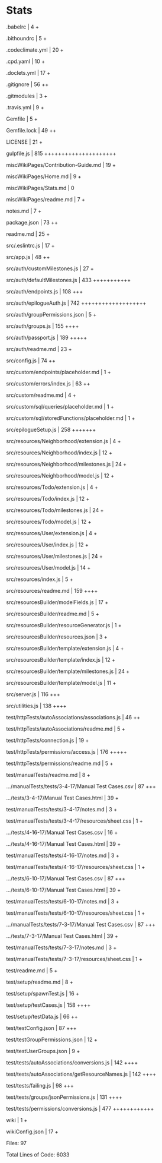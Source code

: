 # Stats

 .babelrc                                           |   4 +

 .bithoundrc                                        |   5 +

 .codeclimate.yml                                   |  20 +

 .cpd.yaml                                          |  10 +

 .doclets.yml                                       |  17 +

 .gitignore                                         |  56 ++

 .gitmodules                                        |   3 +

 .travis.yml                                        |   9 +

 Gemfile                                            |   5 +

 Gemfile.lock                                       |  49 ++

 LICENSE                                            |  21 +

 gulpfile.js                                        | 815 +++++++++++++++++++++

 miscWikiPages/Contribution-Guide.md                |  19 +

 miscWikiPages/Home.md                              |   9 +

 miscWikiPages/Stats.md                             |   0

 miscWikiPages/readme.md                            |   7 +

 notes.md                                           |   7 +

 package.json                                       |  73 ++

 readme.md                                          |  25 +

 src/.eslintrc.js                                   |  17 +

 src/app.js                                         |  48 ++

 src/auth/customMilestones.js                       |  27 +

 src/auth/defaultMilestones.js                      | 433 +++++++++++

 src/auth/endpoints.js                              | 108 +++

 src/auth/epilogueAuth.js                           | 742 +++++++++++++++++++

 src/auth/groupPermissions.json                     |   5 +

 src/auth/groups.js                                 | 155 ++++

 src/auth/passport.js                               | 189 +++++

 src/auth/readme.md                                 |  23 +

 src/config.js                                      |  74 ++

 src/custom/endpoints/placeholder.md                |   1 +

 src/custom/errors/index.js                         |  63 ++

 src/custom/readme.md                               |   4 +

 src/custom/sql/queries/placeholder.md              |   1 +

 src/custom/sql/storedFunctions/placeholder.md      |   1 +

 src/epilogueSetup.js                               | 258 +++++++

 src/resources/Neighborhood/extension.js            |   4 +

 src/resources/Neighborhood/index.js                |  12 +

 src/resources/Neighborhood/milestones.js           |  24 +

 src/resources/Neighborhood/model.js                |  12 +

 src/resources/Todo/extension.js                    |   4 +

 src/resources/Todo/index.js                        |  12 +

 src/resources/Todo/milestones.js                   |  24 +

 src/resources/Todo/model.js                        |  12 +

 src/resources/User/extension.js                    |   4 +

 src/resources/User/index.js                        |  12 +

 src/resources/User/milestones.js                   |  24 +

 src/resources/User/model.js                        |  14 +

 src/resources/index.js                             |   5 +

 src/resources/readme.md                            | 159 ++++

 src/resourcesBuilder/modelFields.js                |  17 +

 src/resourcesBuilder/readme.md                     |   5 +

 src/resourcesBuilder/resourceGenerator.js          |   1 +

 src/resourcesBuilder/resources.json                |   3 +

 src/resourcesBuilder/template/extension.js         |   4 +

 src/resourcesBuilder/template/index.js             |  12 +

 src/resourcesBuilder/template/milestones.js        |  24 +

 src/resourcesBuilder/template/model.js             |  11 +

 src/server.js                                      | 116 +++

 src/utilities.js                                   | 138 ++++

 test/httpTests/autoAssociations/associations.js    |  46 ++

 test/httpTests/autoAssociations/readme.md          |   5 +

 test/httpTests/connection.js                       |  19 +

 test/httpTests/permissions/access.js               | 176 +++++

 test/httpTests/permissions/readme.md               |   5 +

 test/manualTests/readme.md                         |   8 +

 .../manualTests/tests/3-4-17/Manual Test Cases.csv |  87 +++

 .../tests/3-4-17/Manual Test Cases.html            |  39 +

 test/manualTests/tests/3-4-17/notes.md             |   3 +

 test/manualTests/tests/3-4-17/resources/sheet.css  |   1 +

 .../tests/4-16-17/Manual Test Cases.csv            |  16 +

 .../tests/4-16-17/Manual Test Cases.html           |  39 +

 test/manualTests/tests/4-16-17/notes.md            |   3 +

 test/manualTests/tests/4-16-17/resources/sheet.css |   1 +

 .../tests/6-10-17/Manual Test Cases.csv            |  87 +++

 .../tests/6-10-17/Manual Test Cases.html           |  39 +

 test/manualTests/tests/6-10-17/notes.md            |   3 +

 test/manualTests/tests/6-10-17/resources/sheet.css |   1 +

 .../manualTests/tests/7-3-17/Manual Test Cases.csv |  87 +++

 .../tests/7-3-17/Manual Test Cases.html            |  39 +

 test/manualTests/tests/7-3-17/notes.md             |   3 +

 test/manualTests/tests/7-3-17/resources/sheet.css  |   1 +

 test/readme.md                                     |   5 +

 test/setup/readme.md                               |   8 +

 test/setup/spawnTest.js                            |  16 +

 test/setup/testCases.js                            | 158 ++++

 test/setup/testData.js                             |  66 ++

 test/testConfig.json                               |  87 +++

 test/testGroupPermissions.json                     |  12 +

 test/testUserGroups.json                           |   9 +

 test/tests/autoAssociations/conversions.js         | 142 ++++

 test/tests/autoAssociations/getResourceNames.js    | 142 ++++

 test/tests/failing.js                              |  98 +++

 test/tests/groups/jsonPermissions.js               | 131 ++++

 test/tests/permissions/conversions.js              | 477 ++++++++++++

 wiki                                               |   1 +

 wikiConfig.json                                    |  17 +

Files: 97

Total Lines of Code: 6033